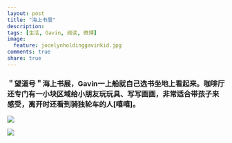 ```yaml
---
layout: post
title: "海上书展"
description: 
tags: [生活, Gavin, 阅读, 微博]
image:
  feature: jocelynholdinggavinkid.jpg
comments: true
share: true
---
```


### ＂望道号＂海上书展，Gavin一上船就自己选书坐地上看起来。咖啡厅还专门有一小块区域给小朋友玩玩具、写写画画，非常适合带孩子来感受，离开时还看到骑独轮车的人[嘻嘻]。 ###

![](http://i.imgur.com/PLdK61K.jpg)

![](http://i.imgur.com/w06Qr82.jpg)

<figure class="half">
	<img src="http://i.imgur.com/XlP2V5u.jpg" alt="">
	<img src="http://i.imgur.com/9d35nJO.jpg" alt="">
</figure>